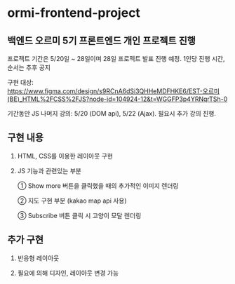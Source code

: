 # ormi-frontend-project
## 백엔드 오르미 5기 프론트엔드 개인 프로젝트 진행

프로젝트 기간은 5/20일 ~ 28일이며 28일 프로젝트 발표 진행 예정. 1인당 진행 시간, 순서는 추후 공지

구현 대상: https://www.figma.com/design/s9RCnA6dSi3QHHeMDFHKE6/EST-오르미(BE)_HTML%2FCSS%2FJS?node-id=104924-12&t=WGGFP3p4YRNqrTSh-0

기간동안 JS 나머지 강의: 5/20 (DOM api), 5/22 (Ajax). 필요시 추가 강의 진행.

## 구현 내용
1. HTML, CSS를 이용한 레이아웃 구현

2. JS 기능과 관련있는 부분
   
    ① Show more 버튼을 클릭했을 때의 추가적인 이미지 렌더링

    ② 지도 구현 부분 (kakao map api 사용)

    ③ Subscribe 버튼 클릭 시 고양이 모달 렌더링

## 추가 구현
1. 반응형 레이아웃

2. 필요에 의해 디자인, 레이아웃 변경 가능
